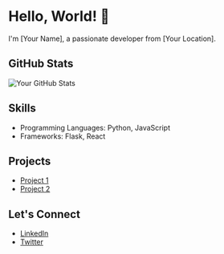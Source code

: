 <!--### Hi there 👋

**elmarcsalvador/elmarcsalvador** is a ✨ _special_ ✨ repository because its `README.md` (this file) appears on your GitHub profile.

Here are some ideas to get you started:

- 🔭 I’m currently working on ...
- 🌱 I’m currently learning ...
- 👯 I’m looking to collaborate on ...
- 🤔 I’m looking for help with ...
- 💬 Ask me about ...
- 📫 How to reach me: ...
- 😄 Pronouns: ...
- ⚡ Fun fact: ...
-->

# Hello, World! 👋

I'm [Your Name], a passionate developer from [Your Location].

## GitHub Stats
![Your GitHub Stats](https://github-readme-stats.vercel.app/api?username=your-username&show_icons=true&theme=radical)

## Skills
- Programming Languages: Python, JavaScript
- Frameworks: Flask, React

## Projects
- [Project 1](link-to-project-1)
- [Project 2](link-to-project-2)

## Let's Connect
- [LinkedIn](https://www.linkedin.com/in/yourname/)
- [Twitter](https://twitter.com/yourhandle/)
